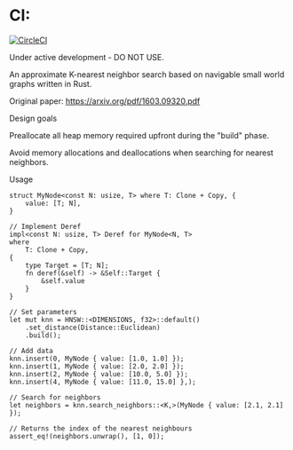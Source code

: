 # CI:

[![CircleCI](https://circleci.com/gh/thaiMao/love_thy.svg?style=svg)](https://app.circleci.com/pipelines/github/thaiMao/love_thy)

Under active development - DO NOT USE.

An approximate K-nearest neighbor search based on navigable small world
graphs written in Rust.

Original paper: https://arxiv.org/pdf/1603.09320.pdf

Design goals

Preallocate all heap memory required upfront during the "build" phase.

Avoid memory allocations and deallocations when searching for nearest neighbors.

Usage

```
struct MyNode<const N: usize, T> where T: Clone + Copy, {
    value: [T; N],
}

// Implement Deref
impl<const N: usize, T> Deref for MyNode<N, T>
where
    T: Clone + Copy,
{
    type Target = [T; N];
    fn deref(&self) -> &Self::Target {
        &self.value
    }
}
```

```
// Set parameters
let mut knn = HNSW::<DIMENSIONS, f32>::default()
    .set_distance(Distance::Euclidean)
    .build();
```

```
// Add data
knn.insert(0, MyNode { value: [1.0, 1.0] });
knn.insert(1, MyNode { value: [2.0, 2.0] });
knn.insert(2, MyNode { value: [10.0, 5.0] });
knn.insert(4, MyNode { value: [11.0, 15.0] },);
```

```
// Search for neighbors
let neighbors = knn.search_neighbors::<K,>(MyNode { value: [2.1, 2.1] });

// Returns the index of the nearest neighbours
assert_eq!(neighbors.unwrap(), [1, 0]);
```
